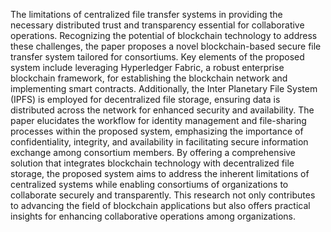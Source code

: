 The limitations of centralized file transfer systems in providing the necessary 
distributed trust and transparency essential for collaborative operations. 
Recognizing the potential of blockchain technology to address these challenges, 
the paper proposes a novel blockchain-based secure file transfer system tailored for consortiums.
Key elements of the proposed system include leveraging Hyperledger Fabric, a robust enterprise 
blockchain framework, for establishing the blockchain network and implementing smart contracts. 
Additionally, the Inter Planetary File System (IPFS) is employed for decentralized file storage, 
ensuring data is distributed across the network for enhanced security and availability.
The paper elucidates the workflow for identity management and file-sharing processes within the 
proposed system, emphasizing the importance of confidentiality, integrity, and availability in
facilitating secure information exchange among consortium members.
By offering a comprehensive solution that integrates blockchain technology 
with decentralized file storage, the proposed system aims to address the inherent limitations 
of centralized systems while enabling consortiums of organizations to collaborate securely and transparently. 
This research not only contributes to advancing the field of blockchain applications but also offers practical 
insights for enhancing collaborative operations among organizations.

